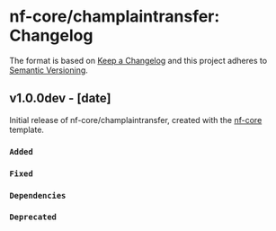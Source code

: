 # nf-core/champlaintransfer: Changelog

The format is based on [Keep a Changelog](https://keepachangelog.com/en/1.0.0/)
and this project adheres to [Semantic Versioning](https://semver.org/spec/v2.0.0.html).

## v1.0.0dev - [date]

Initial release of nf-core/champlaintransfer, created with the [nf-core](https://nf-co.re/) template.

### `Added`

### `Fixed`

### `Dependencies`

### `Deprecated`
